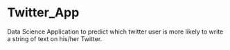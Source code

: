 # Twitter_App
Data Science Application to predict which twitter user is more likely to write a string of text on his/her Twitter.
